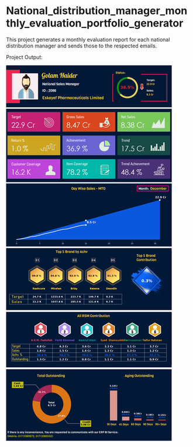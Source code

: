# National_distribution_manager_monthly_evaluation_portfolio_generator
This project generates a monthly evaluation report for each national distribution manager and sends those to the respected emails.

Project Output:

![](images/final_photo.png)
